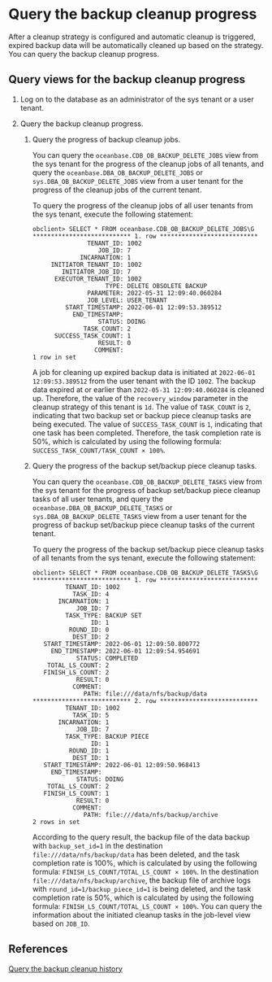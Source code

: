 # Query the backup cleanup progress

After a cleanup strategy is configured and automatic cleanup is triggered, expired backup data will be automatically cleaned up based on the strategy. You can query the backup cleanup progress.

## Query views for the backup cleanup progress

1. Log on to the database as an administrator of the sys tenant or a user tenant.

2. Query the backup cleanup progress.

   1. Query the progress of backup cleanup jobs.

      You can query the `oceanbase.CDB_OB_BACKUP_DELETE_JOBS` view from the sys tenant for the progress of the cleanup jobs of all tenants, and query the `oceanbase.DBA_OB_BACKUP_DELETE_JOBS` or `sys.DBA_OB_BACKUP_DELETE_JOBS` view from a user tenant for the progress of the cleanup jobs of the current tenant.

      To query the progress of the cleanup jobs of all user tenants from the sys tenant, execute the following statement:

      ```shell
      obclient> SELECT * FROM oceanbase.CDB_OB_BACKUP_DELETE_JOBS\G
      *************************** 1. row ***************************
                     TENANT_ID: 1002
                        JOB_ID: 7
                   INCARNATION: 1
           INITIATOR_TENANT_ID: 1002
              INITIATOR_JOB_ID: 7
            EXECUTOR_TENANT_ID: 1002
                          TYPE: DELETE OBSOLETE BACKUP
                     PARAMETER: 2022-05-31 12:09:40.060284
                     JOB_LEVEL: USER_TENANT
               START_TIMESTAMP: 2022-06-01 12:09:53.389512
                 END_TIMESTAMP:
                        STATUS: DOING
                    TASK_COUNT: 2
            SUCCESS_TASK_COUNT: 1
                        RESULT: 0
                       COMMENT:
      1 row in set
      ```

      A job for cleaning up expired backup data is initiated at `2022-06-01 12:09:53.389512` from the user tenant with the ID `1002`. The backup data expired at or earlier than `2022-05-31 12:09:40.060284` is cleaned up. Therefore, the value of the `recovery_window` parameter in the cleanup strategy of this tenant is `1d`. The value of `TASK_COUNT` is `2`, indicating that two backup set or backup piece cleanup tasks are being executed. The value of `SUCCESS_TASK_COUNT` is `1`, indicating that one task has been completed. Therefore, the task completion rate is 50%, which is calculated by using the following formula: `SUCCESS_TASK_COUNT/TASK_COUNT × 100%`.

   2. Query the progress of the backup set/backup piece cleanup tasks.

      You can query the `oceanbase.CDB_OB_BACKUP_DELETE_TASKS` view from the sys tenant for the progress of backup set/backup piece cleanup tasks of all user tenants, and query the `oceanbase.DBA_OB_BACKUP_DELETE_TASKS` or `sys.DBA_OB_BACKUP_DELETE_TASKS` view from a user tenant for the progress of backup set/backup piece cleanup tasks of the current tenant.

      To query the progress of the backup set/backup piece cleanup tasks of all tenants from the sys tenant, execute the following statement:

      ```shell
      obclient> SELECT * FROM oceanbase.CDB_OB_BACKUP_DELETE_TASKS\G
      *************************** 1. row ***************************
               TENANT_ID: 1002
                 TASK_ID: 4
             INCARNATION: 1
                  JOB_ID: 7
               TASK_TYPE: BACKUP SET
                      ID: 1
                ROUND_ID: 0
                 DEST_ID: 2
         START_TIMESTAMP: 2022-06-01 12:09:50.800772
           END_TIMESTAMP: 2022-06-01 12:09:54.954691
                  STATUS: COMPLETED
          TOTAL_LS_COUNT: 2
         FINISH_LS_COUNT: 2
                  RESULT: 0
                 COMMENT:
                    PATH: file:///data/nfs/backup/data
      *************************** 2. row ***************************
               TENANT_ID: 1002
                 TASK_ID: 5
             INCARNATION: 1
                  JOB_ID: 7
               TASK_TYPE: BACKUP PIECE
                      ID: 1
                ROUND_ID: 1
                 DEST_ID: 1
         START_TIMESTAMP: 2022-06-01 12:09:50.968413
           END_TIMESTAMP:
                  STATUS: DOING
          TOTAL_LS_COUNT: 2
         FINISH_LS_COUNT: 1
                  RESULT: 0
                 COMMENT:
                    PATH: file:///data/nfs/backup/archive
      2 rows in set
      ```

      According to the query result, the backup file of the data backup with `backup_set_id=1` in the destination `file:///data/nfs/backup/data` has been deleted, and the task completion rate is 100%, which is calculated by using the following formula: `FINISH_LS_COUNT/TOTAL_LS_COUNT × 100%`. In the destination `file:///data/nfs/backup/archive`, the backup file of archive logs with `round_id=1/backup_piece_id=1` is being deleted, and the task completion rate is 50%, which is calculated by using the following formula: `FINISH_LS_COUNT/TOTAL_LS_COUNT × 100%`. You can query the information about the initiated cleanup tasks in the job-level view based on `JOB_ID`.

## References

[Query the backup cleanup history](4.view-cleaning-backup-history.md)
